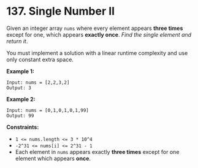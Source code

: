 # 137. Single Number II

Given an integer array `nums` where every element appears **three times** except for one, which appears **exactly once**. *Find the single element and return it*.

You must implement a solution with a linear runtime complexity and use only constant extra space.

**Example 1:**

```()
Input: nums = [2,2,3,2]
Output: 3
```

**Example 2:**

```()
Input: nums = [0,1,0,1,0,1,99]
Output: 99
```

**Constraints:**

- `1 <= nums.length <= 3 * 10^4`
- `-2^31 <= nums[i] <= 2^31 - 1`
- Each element in `nums` appears exactly **three times** except for one element which appears **once**.

